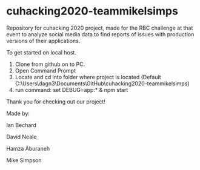 # cuhacking2020-teammikelsimps
 Repository for cuhacking 2020 project, made for the RBC challenge at that event to analyze social media data to find reports of issues with production versions of their applications.
 
 To get started on local host.
 1. Clone from github on to PC.
 2. Open Command Prompt
 3. Locate and cd into folder where project is located (Default C:\Users\dagn3\Documents\GitHub\cuhacking2020-teammikelsimps)
 4. run command: set DEBUG=app:* & npm start
 
 Thank you for checking out our project!
 
 Made by:
 
 Ian Bechard
 
 David Neale
 
 Hamza Aburaneh
 
 Mike Simpson
